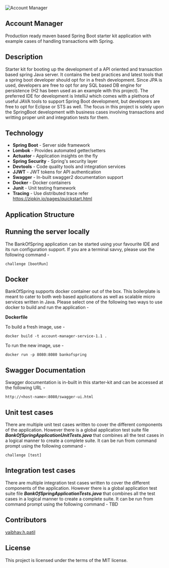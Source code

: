 ![Account Manager](https://github.com/vaibhavpatil123/challenge/blob/master/)

## Account Manager
Production ready maven based Spring Boot starter kit application with example cases of handling transactions with Spring.

## Description
Starter kit for booting up the development of a API oriented and transaction based spring Java server. It contains the best practices and latest tools that a spring boot developer should opt for in a fresh development. Since JPA is used, developers are free to opt for any SQL based DB engine for persistence (H2 has been used as an example with this project). The preferred IDE for development is IntelliJ which comes with a plethora of useful JAVA tools to support Spring Boot development, but developers are free to opt for Eclipse or STS as well. The focus in this project is solely upon the SpringBoot development with business cases involving transactions and writting proper unit and integration tests for them.

## Technology

- **Spring Boot**     - Server side framework
- **Lombok**          - Provides automated getter/setters
- **Actuator**        - Application insights on the fly
- **Spring Security** - Spring's security layer
- **Devtools**        - Code quality tools and integration services
- **JJWT**            - JWT tokens for API authentication
- **Swagger**         - In-built swagger2 documentation support
- **Docker**          - Docker containers
- **Junit**           - Unit testing framework
- **Tracing**       -  Use distributed trace refer https://zipkin.io/pages/quickstart.html

## Application Structure

## Running the server locally
The BankOfSpring application can be started using your favourite IDE and its run configuration support. If you are a terminal savvy, please use the following command -

````
challenge [bootRun]
````

## Docker
BankOfSpring supports docker container out of the box. This boilerplate is meant to cater to both web based applications as well as scalable micro services written in Java. Please select one of the following two ways to use docker to build and run the application -

**Dockerfile**

To build a fresh image, use -
````
docker build -t account-manager-service-1.1 .
````
To run the new image, use -
````
docker run -p 8080:8080 bankofspring
````

## Swagger Documentation
Swagger documentation is in-built in this starter-kit and can be accessed at the following URL -
````
http://<host-name>:8080/swagger-ui.html
````

## Unit test cases
There are multiple unit test cases written to cover the different components of the application. However there is a global application test suite file _**BankOfSpringApplicationUnitTests.java**_ that combines all the test cases in a logical manner to create a complete suite. It can be run from command prompt using the following command -

````
challenge [test]
````

## Integration test cases
There are multiple integration test cases written to cover the different components of the application. However there is a global application test suite file _**BankOfSpringApplicationTests.java**_ that combines all the test cases in a logical manner to create a complete suite. It can be run from command prompt using the following command -
TBD 

## Contributors
[vaibhav.h.patil](https://github.com/vaibhavpatil123)

## License
This project is licensed under the terms of the MIT license.